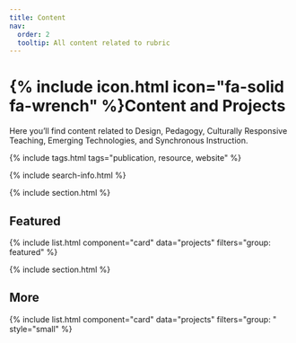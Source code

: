 ```yaml
---
title: Content
nav:
  order: 2
  tooltip: All content related to rubric
---
```


# {% include icon.html icon="fa-solid fa-wrench" %}Content and Projects

Here you’ll find content related to Design, Pedagogy, Culturally Responsive Teaching, Emerging Technologies, and Synchronous Instruction.

{% include tags.html tags="publication, resource, website" %}

{% include search-info.html %}

{% include section.html %}

## Featured

{% include list.html component="card" data="projects" filters="group: featured" %}

{% include section.html %}

## More

{% include list.html component="card" data="projects" filters="group: " style="small" %}
